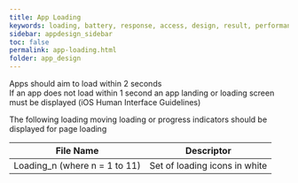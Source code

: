 ```yaml
---
title: App Loading
keywords: loading, battery, response, access, design, result, performance, action, default
sidebar: appdesign_sidebar
toc: false
permalink: app-loading.html
folder: app_design 
---
```


Apps should aim to load within 2 seconds  
If an app does not load within 1 second an app landing or loading screen must be displayed (iOS Human Interface Guidelines)  

The following loading moving loading or progress indicators should be displayed for page loading

| File Name                     | Descriptor                    |
|-------------------------------|-------------------------------|
| Loading_n (where n = 1 to 11) | Set of loading icons in white |